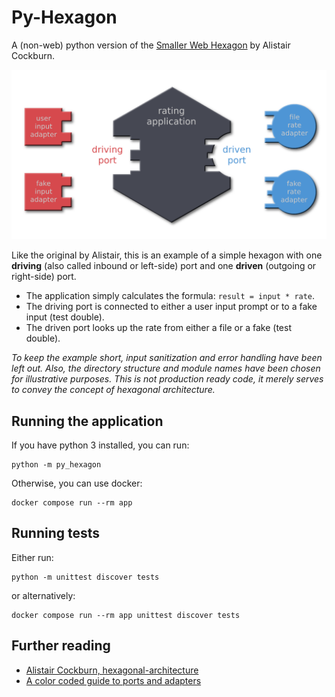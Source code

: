 Py-Hexagon
==========

A (non-web) python version of the [Smaller Web Hexagon](https://github.com/totheralistair/SmallerWebHexagon/) 
by Alistair Cockburn.

![Alt text](docs/hexagon.png?raw=true "Rating Hexagon")


Like the original by Alistair, this is an example of a simple hexagon 
with one **driving** (also called inbound or left-side) port 
and one **driven** (outgoing or right-side) port.


- The application simply calculates the formula: `result = input * rate`.
- The driving port is connected to either a user input prompt or to a fake input (test double).
- The driven port looks up the rate from either a file or a fake (test double).

*To keep the example short, input sanitization and error handling have been left out.*
*Also, the directory structure and module names have been chosen for illustrative purposes.*
*This is not production ready code,*
*it merely serves to convey the concept of hexagonal architecture.*


## Running the application

If you have python 3 installed, you can run:

    python -m py_hexagon

Otherwise, you can use docker: 

    docker compose run --rm app

## Running tests

Either run:

    python -m unittest discover tests

or alternatively: 

    docker compose run --rm app unittest discover tests



## Further reading
- [Alistair Cockburn, hexagonal-architecture](https://alistair.cockburn.us/hexagonal-architecture/)
- [A color coded guide to ports and adapters](https://8thlight.com/insights/a-color-coded-guide-to-ports-and-adapters)


